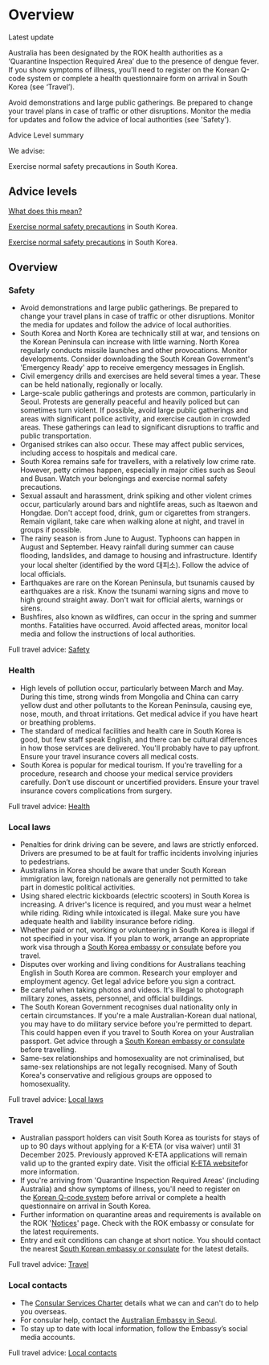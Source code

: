 # Overview

Latest update

Australia has been designated by the ROK health authorities as a ‘Quarantine Inspection Required Area’ due to the presence of dengue fever. If you show symptoms of illness, you'll need to register on the Korean Q-code system or complete a health questionnaire form on arrival in South Korea (see ‘Travel’).  
  
Avoid demonstrations and large public gatherings. Be prepared to change your travel plans in case of traffic or other disruptions. Monitor the media for updates and follow the advice of local authorities (see 'Safety').

Advice Level summary

We advise:

Exercise normal safety precautions in South Korea.

## Advice levels

[What does this mean?](/before-you-go/travel-advice-explained/)

[Exercise normal safety precautions](https://www.smartraveller.gov.au/consular-services/travel-advice-explained#level1) in South Korea.

[Exercise normal safety precautions](https://www.smartraveller.gov.au/consular-services/travel-advice-explained#level1) in South Korea.

## Overview

### Safety

* Avoid demonstrations and large public gatherings. Be prepared to change your travel plans in case of traffic or other disruptions. Monitor the media for updates and follow the advice of local authorities.
* South Korea and North Korea are technically still at war, and tensions on the Korean Peninsula can increase with little warning. North Korea regularly conducts missile launches and other provocations. Monitor developments. Consider downloading the South Korean Government's 'Emergency Ready' app to receive emergency messages in English.
* Civil emergency drills and exercises are held several times a year. These can be held nationally, regionally or locally.
* Large-scale public gatherings and protests are common, particularly in Seoul. Protests are generally peaceful and heavily policed but can sometimes turn violent. If possible, avoid large public gatherings and areas with significant police activity, and exercise caution in crowded areas. These gatherings can lead to significant disruptions to traffic and public transportation.
* Organised strikes can also occur. These may affect public services, including access to hospitals and medical care.
* South Korea remains safe for travellers, with a relatively low crime rate. However, petty crimes happen, especially in major cities such as Seoul and Busan. Watch your belongings and exercise normal safety precautions.
* Sexual assault and harassment, drink spiking and other violent crimes occur, particularly around bars and nightlife areas, such as Itaewon and Hongdae. Don't accept food, drink, gum or cigarettes from strangers. Remain vigilant, take care when walking alone at night, and travel in groups if possible.
* The rainy season is from June to August. Typhoons can happen in August and September. Heavy rainfall during summer can cause flooding, landslides, and damage to housing and infrastructure. Identify your local shelter (identified by the word 대피소). Follow the advice of local officials.
* Earthquakes are rare on the Korean Peninsula, but tsunamis caused by earthquakes are a risk. Know the tsunami warning signs and move to high ground straight away. Don't wait for official alerts, warnings or sirens.
* Bushfires, also known as wildfires, can occur in the spring and summer months. Fatalities have occurred. Avoid affected areas, monitor local media and follow the instructions of local authorities.

Full travel advice: [Safety](#safety)

### Health

* High levels of pollution occur, particularly between March and May. During this time, strong winds from Mongolia and China can carry yellow dust and other pollutants to the Korean Peninsula, causing eye, nose, mouth, and throat irritations. Get medical advice if you have heart or breathing problems.
* The standard of medical facilities and health care in South Korea is good, but few staff speak English, and there can be cultural differences in how those services are delivered. You'll probably have to pay upfront. Ensure your travel insurance covers all medical costs.
* South Korea is popular for medical tourism. If you're travelling for a procedure, research and choose your medical service providers carefully. Don’t use discount or uncertified providers. Ensure your travel insurance covers complications from surgery.

Full travel advice: [Health](#health)

### Local laws

* Penalties for drink driving can be severe, and laws are strictly enforced. Drivers are presumed to be at fault for traffic incidents involving injuries to pedestrians.
* Australians in Korea should be aware that under South Korean immigration law, foreign nationals are generally not permitted to take part in domestic political activities.
* Using shared electric kickboards (electric scooters) in South Korea is increasing. A driver's licence is required, and you must wear a helmet while riding. Riding while intoxicated is illegal. Make sure you have adequate health and liability insurance before riding.
* Whether paid or not, working or volunteering in South Korea is illegal if not specified in your visa. If you plan to work, arrange an appropriate work visa through a [South Korea embassy or consulate](https://protocol.dfat.gov.au/Public/Missions/105) before you travel.
* Disputes over working and living conditions for Australians teaching English in South Korea are common. Research your employer and employment agency. Get legal advice before you sign a contract.
* Be careful when taking photos and videos. It's illegal to photograph military zones, assets, personnel, and official buildings.
* The South Korean Government recognises dual nationality only in certain circumstances. If you're a male Australian-Korean dual national, you may have to do military service before you're permitted to depart. This could happen even if you travel to South Korea on your Australian passport. Get advice through a [South Korean embassy or consulate](https://protocol.dfat.gov.au/Public/Missions/105) before travelling.
* Same-sex relationships and homosexuality are not criminalised, but same-sex relationships are not legally recognised. Many of South Korea's conservative and religious groups are opposed to homosexuality.

Full travel advice: [Local laws](#local-laws)

### Travel

* Australian passport holders can visit South Korea as tourists for stays of up to 90 days without applying for a K-ETA (or visa waiver) until 31 December 2025. Previously approved K-ETA applications will remain valid up to the granted expiry date. Visit the official [K-ETA website](https://www.k-eta.go.kr/)for more information.
* If you're arriving from 'Quarantine Inspection Required Areas' (including Australia) and show symptoms of illness, you'll need to register on the [Korean Q-code system](https://qcode.kdca.go.kr/qco/index.do?lang=en) before arrival or complete a health questionnaire on arrival in South Korea.
* Further information on quarantine areas and requirements is available on the ROK '[Notices](https://qcode.kdca.go.kr/qco/index.do?lang=en)' page. Check with the ROK embassy or consulate for the latest requirements.
* Entry and exit conditions can change at short notice. You should contact the nearest [South Korean embassy or consulate](https://protocol.dfat.gov.au/Public/Missions/105) for the latest details.

Full travel advice: [Travel](#travel)

### Local contacts

* The [Consular Services Charter](/consular-services/consular-services-charter "Consular Services Charter") details what we can and can't do to help you overseas.
* For consular help, contact the [Australian Embassy in Seoul](http://www.southkorea.embassy.gov.au/).
* To stay up to date with local information, follow the Embassy’s social media accounts.

Full travel advice: [Local contacts](#local-contacts)